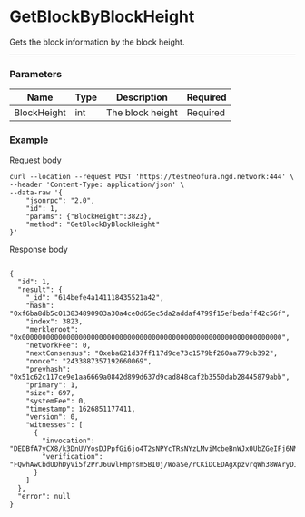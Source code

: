 # GetBlockByBlockHeight
Gets the block information by the block height.
<hr>

### Parameters

|    Name    | Type | Description | Required |
| ---------- | --- |    ------    | ----|
| BlockHeight      | int| The block height | Required |


### Example

Request body

```
curl --location --request POST 'https://testneofura.ngd.network:444' \
--header 'Content-Type: application/json' \
--data-raw '{
    "jsonrpc": "2.0",
    "id": 1,
    "params": {"BlockHeight":3823},
    "method": "GetBlockByBlockHeight"
}'
```

Response body

```json5

{
  "id": 1,
  "result": {
    "_id": "614befe4a141118435521a42",
    "hash": "0xf6ba8db5c013834890903a30a4ce0d65ec5da2addaf4799f15efbedaff42c56f",
    "index": 3823,
    "merkleroot": "0x0000000000000000000000000000000000000000000000000000000000000000",
    "networkFee": 0,
    "nextConsensus": "0xeba621d37ff117d9ce73c1579bf260aa779cb392",
    "nonce": "2433887357192660069",
    "prevhash": "0x51c62c117ce9e1aa6669a0842d899d637d9cad848caf2b3550dab28445879abb",
    "primary": 1,
    "size": 697,
    "systemFee": 0,
    "timestamp": 1626851177411,
    "version": 0,
    "witnesses": [
      {
        "invocation": "DEDBfA7yCX8/k3DnUVYosDJPpfGi6jo4T2sNPYcTRsNYzLMviMcbeBnWJx0UbZGeIFj6NM2C0PswVo7ELkjmgWqGDEAQAN6Ur9VLqLSLigM3QEb2MBptfTOTFlEq7DYQ/yukMqkgYamz7o0ECiksTUxSK3B7A9/GtmI7dmc2WlQ8AVNgDECSi3z+UotVFrOyM8Q57uIJ5s+jbKl0l3qn5aYNPbKkpcxCVmZe1gKiAIkvq0M+HKYJnmNyVjvMP45MZ1isrwFUDECECDYBDaU1WcvMMnbq7YrpSeSyBj7xRtgaD4ISvIKqrA6LYhea96YlsQDuSjuHBlZ/tH3I1AQzZpMBf24yyU4dDECvTQ7dUAr/B+sVnW5CYb3mzuGowtFQ5XJH6R3KUBiLhw6aVD3SrtoE+Z39vlWCrPjTwX0DNlP4iN5INwKJcU3p",
        "verification": "FQwhAwCbdUDhDyVi5f2PrJ6uwlFmpYsm5BI0j/WoaSe/rCKiDCEDAgXpzvrqWh38WAryDI1aokaLsBSPGl5GBfxiLIDmBLoMIQIUuvDO6jpm8X5+HoOeol/YvtbNgua7bmglAYkGX0T/AQwhAj6bMuqJuU0GbmSbEk/VDjlu6RNp6OKmrhsRwXDQIiVtDCEDQI3NQWOW9keDrFh+oeFZPFfZ/qiAyKahkg6SollHeAYMIQKng0vpsy4pgdFXy1u9OstCz9EepcOxAiTXpE6YxZEPGwwhAroscPWZbzV6QxmHBYWfriz+oT4RcpYoAHcrPViKnUq9F0Ge0Nw6"
      }
    ]
  },
  "error": null
}
```
